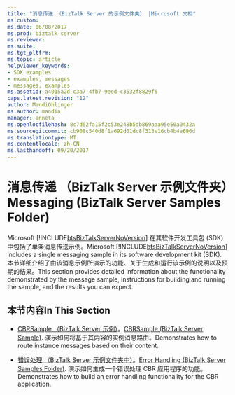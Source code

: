 ```yaml
---
title: "消息传送 （BizTalk Server 的示例文件夹） |Microsoft 文档"
ms.custom: 
ms.date: 06/08/2017
ms.prod: biztalk-server
ms.reviewer: 
ms.suite: 
ms.tgt_pltfrm: 
ms.topic: article
helpviewer_keywords:
- SDK examples
- examples, messages
- messages, examples
ms.assetid: a4015a2d-c3a7-4fb7-9eed-c3532f8829f6
caps.latest.revision: "12"
author: MandiOhlinger
ms.author: mandia
manager: anneta
ms.openlocfilehash: 8c7d62fa15f2c53e248b5db869aaa95e50a0432a
ms.sourcegitcommit: cb908c540d8f1a692d01dc8f313e16cb4b4e696d
ms.translationtype: MT
ms.contentlocale: zh-CN
ms.lasthandoff: 09/20/2017
---
```

# <a name="messaging-biztalk-server-samples-folder"></a><span data-ttu-id="a692e-102">消息传递 （BizTalk Server 示例文件夹）</span><span class="sxs-lookup"><span data-stu-id="a692e-102">Messaging (BizTalk Server Samples Folder)</span></span>
<span data-ttu-id="a692e-103">Microsoft [!INCLUDE[btsBizTalkServerNoVersion](../includes/btsbiztalkservernoversion-md.md)] 在其软件开发工具包 (SDK) 中包括了单条消息传送示例。</span><span class="sxs-lookup"><span data-stu-id="a692e-103">Microsoft [!INCLUDE[btsBizTalkServerNoVersion](../includes/btsbiztalkservernoversion-md.md)] includes a single messaging sample in its software development kit (SDK).</span></span> <span data-ttu-id="a692e-104">本节详细介绍了由该消息示例所演示的功能、关于生成和运行该示例的说明以及预期的结果。</span><span class="sxs-lookup"><span data-stu-id="a692e-104">This section provides detailed information about the functionality demonstrated by the message sample, instructions for building and running the sample, and the results you can expect.</span></span>  
  
## <a name="in-this-section"></a><span data-ttu-id="a692e-105">本节内容</span><span class="sxs-lookup"><span data-stu-id="a692e-105">In This Section</span></span>  
  
-   <span data-ttu-id="a692e-106">[CBRSample （BizTalk Server 示例）](../core/cbrsample-biztalk-server-sample.md)。</span><span class="sxs-lookup"><span data-stu-id="a692e-106">[CBRSample (BizTalk Server Sample)](../core/cbrsample-biztalk-server-sample.md).</span></span> <span data-ttu-id="a692e-107">演示如何将基于其内容的实例消息路由。</span><span class="sxs-lookup"><span data-stu-id="a692e-107">Demonstrates how to route instance messages based on their content.</span></span>  
  
-   <span data-ttu-id="a692e-108">[错误处理 （BizTalk Server 示例文件夹中）](../core/error-handling-biztalk-server-samples-folder.md)。</span><span class="sxs-lookup"><span data-stu-id="a692e-108">[Error Handling (BizTalk Server Samples Folder)](../core/error-handling-biztalk-server-samples-folder.md).</span></span> <span data-ttu-id="a692e-109">演示如何生成一个错误处理 CBR 应用程序的功能。</span><span class="sxs-lookup"><span data-stu-id="a692e-109">Demonstrates how to build an error handling functionality for the CBR application.</span></span>